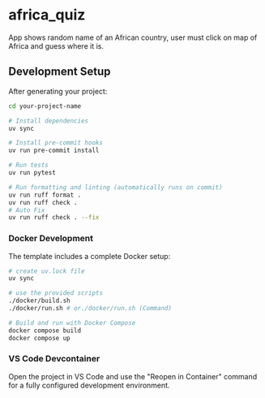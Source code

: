# africa_quiz

App shows random name of an African country, user must click on map of Africa and guess where it is.

## Development Setup

After generating your project:

```bash
cd your-project-name

# Install dependencies
uv sync

# Install pre-commit hooks
uv run pre-commit install

# Run tests
uv run pytest

# Run formatting and linting (automatically runs on commit)
uv run ruff format .
uv run ruff check .
# Auto Fix
uv run ruff check . --fix
```

### Docker Development

The template includes a complete Docker setup:

```bash
# create uv.lock file
uv sync

# use the provided scripts
./docker/build.sh
./docker/run.sh # or./docker/run.sh (Command)

# Build and run with Docker Compose
docker compose build
docker compose up
```

### VS Code Devcontainer

Open the project in VS Code and use the "Reopen in Container" command for a fully configured development environment.

